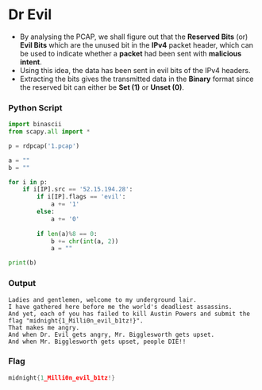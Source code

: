 # Dr Evil

- By analysing the PCAP, we shall figure out that the **Reserved Bits** (or) **Evil Bits** which are the unused bit in the **IPv4** packet header, which can be used to indicate whether a **packet** had been sent with **malicious intent**. 
- Using this idea, the data has been sent in evil bits of the IPv4 headers. 
- Extracting the bits gives the transmitted data in the **Binary** format since the reserved bit can either be **Set (1)** or **Unset (0)**.

### Python Script

```py
import binascii
from scapy.all import *

p = rdpcap('1.pcap')

a = ""
b = ""

for i in p:
    if i[IP].src == '52.15.194.28':
        if i[IP].flags == 'evil':
            a += '1'
        else:
            a += '0'
        
        if len(a)%8 == 0:
            b += chr(int(a, 2))
            a = ""

print(b)
```

### Output

```
Ladies and gentlemen, welcome to my underground lair. 
I have gathered here before me the world's deadliest assassins. 
And yet, each of you has failed to kill Austin Powers and submit the flag "midnight{1_Milli0n_evil_b1tz!}". 
That makes me angry. 
And when Dr. Evil gets angry, Mr. Bigglesworth gets upset. 
And when Mr. Bigglesworth gets upset, people DIE!!
```

### Flag

```c
midnight{1_Milli0n_evil_b1tz!}
```
